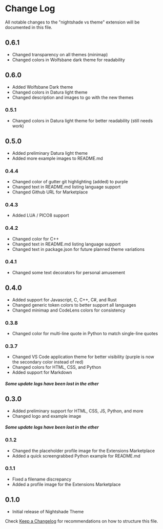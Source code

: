# Change Log

All notable changes to the "nightshade vs theme" extension will be documented in this file.

## 0.6.1
- Changed transparency on all themes (minimap)
- Changed colors in Wolfsbane dark theme for readability

## 0.6.0
- Added Wolfsbane Dark theme
- Changed colors in Datura light theme
- Changed description and images to go with the new themes

### 0.5.1
- Changed colors in Datura light theme for better readability (still needs work)

## 0.5.0
- Added preliminary Datura light theme
- Added more example images to README.md

### 0.4.4
- Changed color of gutter git highlighting (added) to purple
- Changed text in README.md listing language support
- Changed Github URL for Marketplace

### 0.4.3
- Added LUA / PICO8 support

### 0.4.2
- Changed color for C++
- Changed text in README.md listing language support
- Changed text in package.json for future planned theme variations

### 0.4.1
- Changed some text decorators for personal amusement

## 0.4.0
- Added support for Javascript, C, C++, C#, and Rust
- Changed generic token colors to better support all languages
- Changed minimap and CodeLens colors for consistency

### 0.3.8
- Changed color for multi-line quote in Python to match single-line quotes

### 0.3.7
- Changed VS Code application theme for better visibility (purple is now the secondary color instead of red)
- Changed colors for HTML, CSS, and Python
- Added support for Markdown

#### *Some update logs have been lost in the ether*

## 0.3.0

- Added preliminary support for HTML, CSS, JS, Python, and more
- Changed logo and example image

#### *Some update logs have been lost in the ether*

### 0.1.2

- Changed the placeholder profile image for the Extensions Marketplace
- Added a quick screengrabbed Python example for README.md

### 0.1.1

- Fixed a filename discrepancy
- Added a profile image for the Extensions Marketplace

## 0.1.0

- Initial release of Nightshade Theme

Check [Keep a Changelog](http://keepachangelog.com/) for recommendations on how to structure this file.
